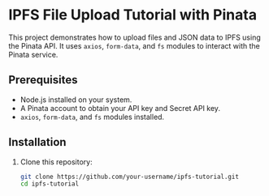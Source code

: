 # IPFS File Upload Tutorial with Pinata

This project demonstrates how to upload files and JSON data to IPFS using the Pinata API. It uses `axios`, `form-data`, and `fs` modules to interact with the Pinata service.

## Prerequisites

- Node.js installed on your system.
- A Pinata account to obtain your API key and Secret API key.
- `axios`, `form-data`, and `fs` modules installed.

## Installation

1. Clone this repository:

   ```bash
   git clone https://github.com/your-username/ipfs-tutorial.git
   cd ipfs-tutorial
